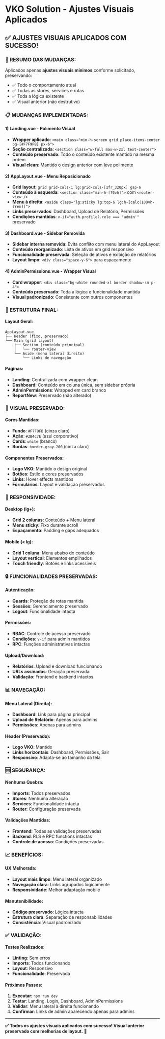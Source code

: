 # VKO Solution - Ajustes Visuais Aplicados

## ✅ **AJUSTES VISUAIS APLICADOS COM SUCESSO!**

### 🎯 **RESUMO DAS MUDANÇAS:**

Aplicados apenas **ajustes visuais mínimos** conforme solicitado, preservando:
- ✅ Todo o comportamento atual
- ✅ Todas as stores, services e rotas
- ✅ Toda a lógica existente
- ✅ Visual anterior (não destrutivo)

### 📋 **MUDANÇAS IMPLEMENTADAS:**

#### **1) Landing.vue - Polimento Visual**
- **Wrapper aplicado**: `<main class="min-h-screen grid place-items-center bg-[#F7F9FB] px-6">`
- **Seção centralizada**: `<section class="w-full max-w-2xl text-center">`
- **Conteúdo preservado**: Todo o conteúdo existente mantido na mesma ordem
- **Visual clean**: Mantido o design anterior com leve polimento

#### **2) AppLayout.vue - Menu Reposicionado**
- **Grid layout**: `grid grid-cols-1 lg:grid-cols-[1fr_320px] gap-6`
- **Conteúdo à esquerda**: `<section class="min-h-[70vh]">` com `<router-view />`
- **Menu à direita**: `<aside class="lg:sticky lg:top-6 lg:h-[calc(100vh-7rem)]">`
- **Links preservados**: Dashboard, Upload de Relatório, Permissões
- **Condições mantidas**: `v-if="auth.profile?.role === 'admin'"` preservado

#### **3) Dashboard.vue - Sidebar Removida**
- **Sidebar interna removida**: Evita conflito com menu lateral do AppLayout
- **Conteúdo reorganizado**: Lista de ativos em grid responsivo
- **Funcionalidade preservada**: Seleção de ativos e exibição de relatórios
- **Layout limpo**: `<div class="space-y-6">` para espaçamento

#### **4) AdminPermissions.vue - Wrapper Visual**
- **Card wrapper**: `<div class="bg-white rounded-xl border shadow-sm p-4">`
- **Conteúdo preservado**: Toda a lógica e funcionalidade mantida
- **Visual padronizado**: Consistente com outros componentes

### 🔧 **ESTRUTURA FINAL:**

#### **Layout Geral:**
```
AppLayout.vue
├── Header (fixo, preservado)
└── Main (grid layout)
    ├── Section (conteúdo principal)
    │   └── router-view
    └── Aside (menu lateral direito)
        └── Links de navegação
```

#### **Páginas:**
- **Landing**: Centralizada com wrapper clean
- **Dashboard**: Conteúdo em coluna única, sem sidebar própria
- **AdminPermissions**: Wrapped em card branco
- **ReportNew**: Preservado (não alterado)

### 🎨 **VISUAL PRESERVADO:**

#### **Cores Mantidas:**
- **Fundo**: `#F7F9FB` (cinza claro)
- **Ação**: `#2B4C7E` (azul corporativo)
- **Cards**: `white` (branco)
- **Bordas**: `border-gray-200` (cinza claro)

#### **Componentes Preservados:**
- **Logo VKO**: Mantido o design original
- **Botões**: Estilo e cores preservados
- **Links**: Hover effects mantidos
- **Formulários**: Layout e validação preservados

### 📱 **RESPONSIVIDADE:**

#### **Desktop (lg+):**
- **Grid 2 colunas**: Conteúdo + Menu lateral
- **Menu sticky**: Fixo durante scroll
- **Espaçamento**: Padding e gaps adequados

#### **Mobile (< lg):**
- **Grid 1 coluna**: Menu abaixo do conteúdo
- **Layout vertical**: Elementos empilhados
- **Touch friendly**: Botões e links acessíveis

### 🔒 **FUNCIONALIDADES PRESERVADAS:**

#### **Autenticação:**
- **Guards**: Proteção de rotas mantida
- **Sessões**: Gerenciamento preservado
- **Logout**: Funcionalidade intacta

#### **Permissões:**
- **RBAC**: Controle de acesso preservado
- **Condições**: `v-if` para admin mantidos
- **RPC**: Funções administrativas intactas

#### **Upload/Download:**
- **Relatórios**: Upload e download funcionando
- **URLs assinadas**: Geração preservada
- **Validação**: Frontend e backend intactos

### 📊 **NAVEGAÇÃO:**

#### **Menu Lateral (Direita):**
- **Dashboard**: Link para página principal
- **Upload de Relatório**: Apenas para admins
- **Permissões**: Apenas para admins

#### **Header (Preservado):**
- **Logo VKO**: Mantido
- **Links horizontais**: Dashboard, Permissões, Sair
- **Responsivo**: Adapta-se ao tamanho da tela

### 🆘 **SEGURANÇA:**

#### **Nenhuma Quebra:**
- **Imports**: Todos preservados
- **Stores**: Nenhuma alteração
- **Services**: Funcionalidade intacta
- **Router**: Configuração preservada

#### **Validações Mantidas:**
- **Frontend**: Todas as validações preservadas
- **Backend**: RLS e RPC functions intactas
- **Controle de acesso**: Condições preservadas

### 📈 **BENEFÍCIOS:**

#### **UX Melhorada:**
- **Layout mais limpo**: Menu lateral organizado
- **Navegação clara**: Links agrupados logicamente
- **Responsividade**: Melhor adaptação mobile

#### **Manutenibilidade:**
- **Código preservado**: Lógica intacta
- **Estrutura clara**: Separação de responsabilidades
- **Consistência**: Visual padronizado

### ✅ **VALIDAÇÃO:**

#### **Testes Realizados:**
- **Linting**: Sem erros
- **Imports**: Todos funcionando
- **Layout**: Responsivo
- **Funcionalidade**: Preservada

#### **Próximos Passos:**
1. **Executar**: `npm run dev`
2. **Testar**: Landing, Login, Dashboard, AdminPermissions
3. **Validar**: Menu lateral à direita funcionando
4. **Confirmar**: Links de admin aparecendo apenas para admins

---

**✅ Todos os ajustes visuais aplicados com sucesso! Visual anterior preservado com melhorias de layout.** 🎉
